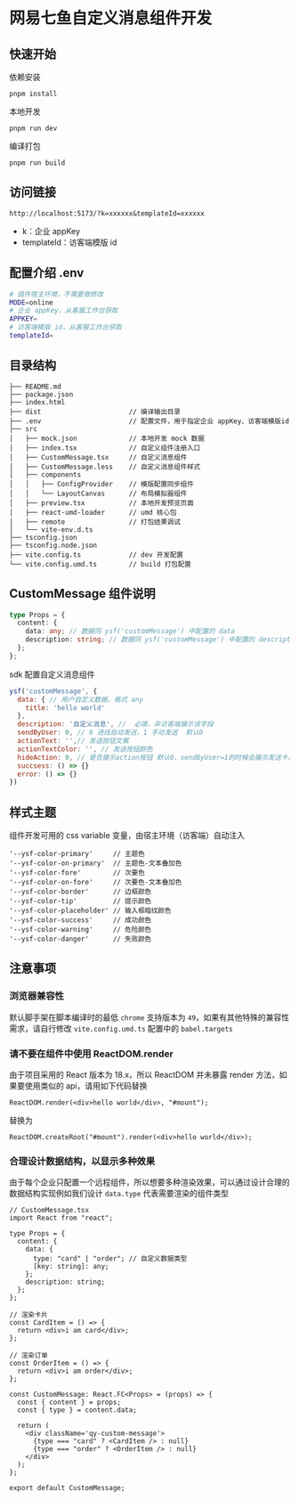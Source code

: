 # 网易七鱼自定义消息组件开发

## 快速开始

依赖安装

```
pnpm install
```

本地开发

```
pnpm run dev
```

编译打包

```
pnpm run build
```

## 访问链接

```
http://localhost:5173/?k=xxxxxx&templateId=xxxxxx
```

- k：企业 appKey
- templateId：访客端模版 id

## 配置介绍 .env

```sh
# 插件宿主环境，不需要做修改
MODE=online
# 企业 appKey，从客服工作台获取
APPKEY=
# 访客端模版 id，从客服工作台获取
templateId=
```

## 目录结构

```
├── README.md
├── package.json
├── index.html
├── dist                      // 编译输出目录
├── .env                      // 配置文件，用于指定企业 appKey、访客端模版id
├── src
│   ├── mock.json             // 本地开发 mock 数据
│   ├── index.tsx             // 自定义组件注册入口
│   ├── CustomMessage.tsx     // 自定义消息组件
│   ├── CustomMessage.less    // 自定义消息组件样式
│   ├── components
│   │   ├── ConfigProvider    // 模版配置同步组件
│   │   └── LayoutCanvas      // 布局模拟器组件
│   ├── preview.tsx           // 本地开发预览页面
│   ├── react-umd-loader      // umd 核心包
│   ├── remote                // 打包结果调试
│   └── vite-env.d.ts
├── tsconfig.json
├── tsconfig.node.json
├── vite.config.ts            // dev 开发配置
└── vite.config.umd.ts        // build 打包配置
```

## CustomMessage 组件说明

```ts
type Props = {
  content: {
    data: any; // 数据同 ysf('customMessage') 中配置的 data
    description: string; // 数据同 ysf('customMessage') 中配置的 description
  };
};
```

sdk 配置自定义消息组件

```js
ysf('customMessage', {
  data: { // 用户自定义数据，格式 any
    title: 'hello world'
  },
  description: '自定义消息', //  必填，非访客端展示该字段
  sendByUser: 0, // 0 进线自动发送，1 手动发送  默认0
  actionText: '',// 发送按钮文案
  actionTextColor: '', // 发送按钮颜色
  hideAction: 0, // 是否展示action按钮 默认0，sendByUser=1的时候会展示发送卡片按钮
  succsess: () => {}
  error: () => {}
})
```

## 样式主题

组件开发可用的 css variable 变量，由宿主环境（访客端）自动注入

```
'--ysf-color-primary'     // 主题色
'--ysf-color-on-primary'  // 主题色-文本叠加色
'--ysf-color-fore'        // 次要色
'--ysf-color-on-fore'     // 次要色-文本叠加色
'--ysf-color-border'      // 边框颜色
'--ysf-color-tip'         // 提示颜色
'--ysf-color-placeholder' // 输入框暗纹颜色
'--ysf-color-success'     // 成功颜色
'--ysf-color-warning'     // 危险颜色
'--ysf-color-danger'      // 失败颜色
```

## 注意事项

### 浏览器兼容性

默认脚手架在脚本编译时的最低 `chrome` 支持版本为 `49`，如果有其他特殊的兼容性需求，请自行修改 `vite.config.umd.ts` 配置中的 `babel.targets`

### 请不要在组件中使用 ReactDOM.render

由于项目采用的 React 版本为 18.x，所以 ReactDOM 并未暴露 render 方法，如果要使用类似的 api，请用如下代码替换

```tsx
ReactDOM.render(<div>hello world</div>, "#mount");
```

替换为

```tsx
ReactDOM.createRoot("#mount").render(<div>hello world</div>);
```

### 合理设计数据结构，以显示多种效果

由于每个企业只配置一个远程组件，所以想要多种渲染效果，可以通过设计合理的数据结构实现例如我们设计 `data.type` 代表需要渲染的组件类型

```tsx
// CustomMessage.tsx
import React from "react";

type Props = {
  content: {
    data: {
      type: "card" | "order"; // 自定义数据类型
      [key: string]: any;
    };
    description: string;
  };
};

// 渲染卡片
const CardItem = () => {
  return <div>i am card</div>;
};

// 渲染订单
const OrderItem = () => {
  return <div>i am order</div>;
};

const CustomMessage: React.FC<Props> = (props) => {
  const { content } = props;
  const { type } = content.data;

  return (
    <div className='qy-custom-message'>
      {type === "card" ? <CardItem /> : null}
      {type === "order" ? <OrderItem /> : null}
    </div>
  );
};

export default CustomMessage;
```

